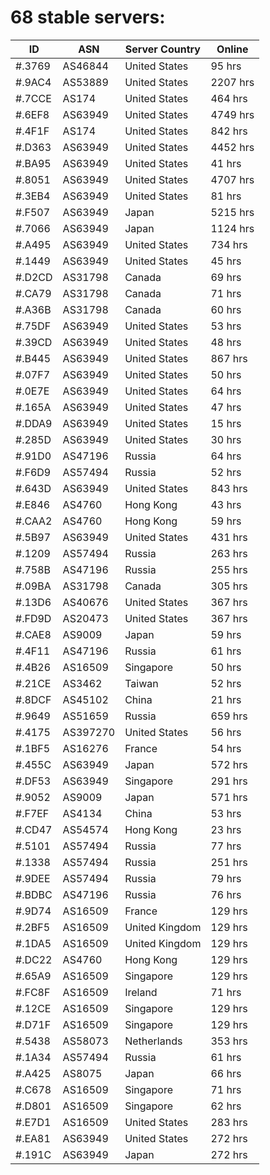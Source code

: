 # 68 stable servers:

| ID | ASN | Server Country | Online |
| ------ | ------ | ------ | ------ |
| #.3769 | AS46844 | United States | 95 hrs |
| #.9AC4 | AS53889 | United States | 2207 hrs |
| #.7CCE | AS174 | United States | 464 hrs |
| #.6EF8 | AS63949 | United States | 4749 hrs |
| #.4F1F | AS174 | United States | 842 hrs |
| #.D363 | AS63949 | United States | 4452 hrs |
| #.BA95 | AS63949 | United States | 41 hrs |
| #.8051 | AS63949 | United States | 4707 hrs |
| #.3EB4 | AS63949 | United States | 81 hrs |
| #.F507 | AS63949 | Japan | 5215 hrs |
| #.7066 | AS63949 | Japan | 1124 hrs |
| #.A495 | AS63949 | United States | 734 hrs |
| #.1449 | AS63949 | United States | 45 hrs |
| #.D2CD | AS31798 | Canada | 69 hrs |
| #.CA79 | AS31798 | Canada | 71 hrs |
| #.A36B | AS31798 | Canada | 60 hrs |
| #.75DF | AS63949 | United States | 53 hrs |
| #.39CD | AS63949 | United States | 48 hrs |
| #.B445 | AS63949 | United States | 867 hrs |
| #.07F7 | AS63949 | United States | 50 hrs |
| #.0E7E | AS63949 | United States | 64 hrs |
| #.165A | AS63949 | United States | 47 hrs |
| #.DDA9 | AS63949 | United States | 15 hrs |
| #.285D | AS63949 | United States | 30 hrs |
| #.91D0 | AS47196 | Russia | 64 hrs |
| #.F6D9 | AS57494 | Russia | 52 hrs |
| #.643D | AS63949 | United States | 843 hrs |
| #.E846 | AS4760 | Hong Kong | 43 hrs |
| #.CAA2 | AS4760 | Hong Kong | 59 hrs |
| #.5B97 | AS63949 | United States | 431 hrs |
| #.1209 | AS57494 | Russia | 263 hrs |
| #.758B | AS47196 | Russia | 255 hrs |
| #.09BA | AS31798 | Canada | 305 hrs |
| #.13D6 | AS40676 | United States | 367 hrs |
| #.FD9D | AS20473 | United States | 367 hrs |
| #.CAE8 | AS9009 | Japan | 59 hrs |
| #.4F11 | AS47196 | Russia | 61 hrs |
| #.4B26 | AS16509 | Singapore | 50 hrs |
| #.21CE | AS3462 | Taiwan | 52 hrs |
| #.8DCF | AS45102 | China | 21 hrs |
| #.9649 | AS51659 | Russia | 659 hrs |
| #.4175 | AS397270 | United States | 56 hrs |
| #.1BF5 | AS16276 | France | 54 hrs |
| #.455C | AS63949 | Japan | 572 hrs |
| #.DF53 | AS63949 | Singapore | 291 hrs |
| #.9052 | AS9009 | Japan | 571 hrs |
| #.F7EF | AS4134 | China | 53 hrs |
| #.CD47 | AS54574 | Hong Kong | 23 hrs |
| #.5101 | AS57494 | Russia | 77 hrs |
| #.1338 | AS57494 | Russia | 251 hrs |
| #.9DEE | AS57494 | Russia | 79 hrs |
| #.BDBC | AS47196 | Russia | 76 hrs |
| #.9D74 | AS16509 | France | 129 hrs |
| #.2BF5 | AS16509 | United Kingdom | 129 hrs |
| #.1DA5 | AS16509 | United Kingdom | 129 hrs |
| #.DC22 | AS4760 | Hong Kong | 129 hrs |
| #.65A9 | AS16509 | Singapore | 129 hrs |
| #.FC8F | AS16509 | Ireland | 71 hrs |
| #.12CE | AS16509 | Singapore | 129 hrs |
| #.D71F | AS16509 | Singapore | 129 hrs |
| #.5438 | AS58073 | Netherlands | 353 hrs |
| #.1A34 | AS57494 | Russia | 61 hrs |
| #.A425 | AS8075 | Japan | 66 hrs |
| #.C678 | AS16509 | Singapore | 71 hrs |
| #.D801 | AS16509 | Singapore | 62 hrs |
| #.E7D1 | AS16509 | United States | 283 hrs |
| #.EA81 | AS63949 | United States | 272 hrs |
| #.191C | AS63949 | Japan | 272 hrs |

